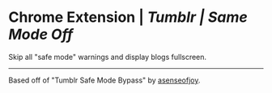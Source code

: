 # Chrome Extension | _Tumblr | Same Mode Off_

Skip all "safe mode" warnings and display blogs fullscreen.

---

Based off of "Tumblr Safe Mode Bypass" by [asenseofjoy](https://github.com/asenseofjoy).
